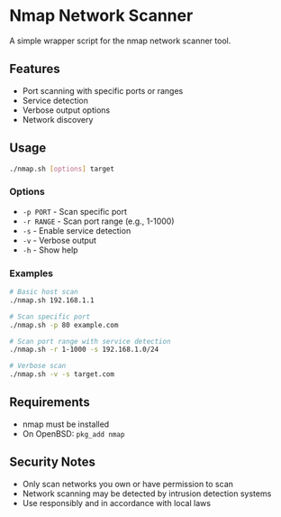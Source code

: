 # Nmap Network Scanner

A simple wrapper script for the nmap network scanner tool.

## Features

- Port scanning with specific ports or ranges
- Service detection
- Verbose output options
- Network discovery

## Usage

```bash
./nmap.sh [options] target
```

### Options

- `-p PORT` - Scan specific port
- `-r RANGE` - Scan port range (e.g., 1-1000)
- `-s` - Enable service detection
- `-v` - Verbose output
- `-h` - Show help

### Examples

```bash
# Basic host scan
./nmap.sh 192.168.1.1

# Scan specific port
./nmap.sh -p 80 example.com

# Scan port range with service detection
./nmap.sh -r 1-1000 -s 192.168.1.0/24

# Verbose scan
./nmap.sh -v -s target.com
```

## Requirements

- nmap must be installed
- On OpenBSD: `pkg_add nmap`

## Security Notes

- Only scan networks you own or have permission to scan
- Network scanning may be detected by intrusion detection systems
- Use responsibly and in accordance with local laws